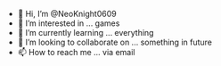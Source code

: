 - 👋 Hi, I’m @NeoKnight0609
- 👀 I’m interested in ... games
- 🌱 I’m currently learning ... everything
- 💞️ I’m looking to collaborate on ... something in future
- 📫 How to reach me ... via email

<!---
NeoKnight0609/NeoKnight0609 is a ✨ special ✨ repository because its `README.md` (this file) appears on your GitHub profile.
You can click the Preview link to take a look at your changes.
--->
